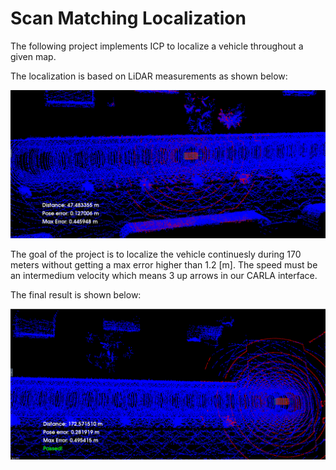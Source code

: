# Scan Matching Localization

The following project implements ICP to localize a vehicle throughout a given map.

The localization is based on LiDAR measurements as shown below:

![](./figures/image1.png)

The goal of the project is to localize the vehicle continuesly during 170 meters without getting a max error higher than 1.2 [m]. The speed must be an intermedium velocity which means 3 up arrows in our CARLA interface.

The final result is shown below:

![](./figures/final_result.png)